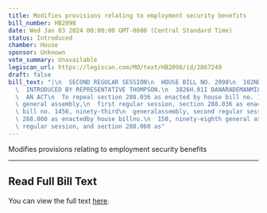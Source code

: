 ```yaml
---
title: Modifies provisions relating to employment security benefits
bill_number: HB2098
date: Wed Jan 03 2024 00:00:00 GMT-0600 (Central Standard Time)
status: Introduced
chamber: House
sponsor: Unknown
vote_summary: Unavailable
legiscan_url: https://legiscan.com/MO/text/HB2098/id/2867249
draft: false
bill_text: "|\n  SECOND REGULAR SESSION\n  HOUSE BILL NO. 2098\n  102ND GENERAL ASSEMBLY\n\
  \  INTRODUCED BY REPRESENTATIVE THOMPSON.\n  3826H.01I DANARADEMANMILLER,ChiefClerk\n\
  \  AN ACT\n  To repeal section 288.036 as enacted by house bill no. 150, ninety-eighth\
  \ general assembly,\n  first regular session, section 288.036 as enacted by house\
  \ bill no. 1456, ninety-third\n  generalassembly, second regular session,section\
  \ 288.060 as enactedby house billno.\n  150, ninety-eighth general assembly, first\
  \ regular session, and section 288.060 as"
---
```

Modifies provisions relating to employment security benefits

---

## Read Full Bill Text

You can view the full text [here](https://legiscan.com/MO/text/HB2098/id/2867249).
